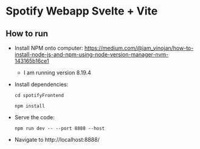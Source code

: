 # Spotify Webapp Svelte + Vite

## How to run
* Install NPM onto computer: https://medium.com/@iam_vinojan/how-to-install-node-js-and-npm-using-node-version-manager-nvm-143165b16ce1
    * I am running version 8.19.4

* Install dependencies:
    ```
    cd spotifyFrontend

    npm install
    ```

* Serve the code:
    ```
    npm run dev -- --port 8888 --host
    ```

* Navigate to http://localhost:8888/